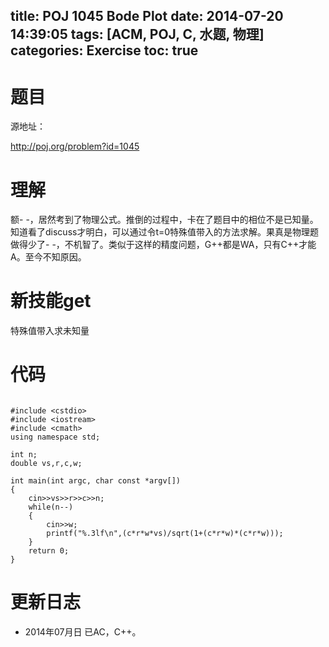 ﻿title: POJ 1045 Bode Plot
date: 2014-07-20 14:39:05
tags: [ACM, POJ, C, 水题, 物理]
categories: Exercise
toc: true
---
# 题目
源地址：

http://poj.org/problem?id=1045

# 理解
额- -，居然考到了物理公式。推倒的过程中，卡在了题目中的相位不是已知量。知道看了discuss才明白，可以通过令t=0特殊值带入的方法求解。果真是物理题做得少了- -，不机智了。类似于这样的精度问题，G++都是WA，只有C++才能A。至今不知原因。

<!-- more -->

# 新技能get
特殊值带入求未知量

# 代码

```

#include <cstdio>
#include <iostream>
#include <cmath>
using namespace std;

int n;
double vs,r,c,w;

int main(int argc, char const *argv[])
{
    cin>>vs>>r>>c>>n;
    while(n--)
    {
        cin>>w;
        printf("%.3lf\n",(c*r*w*vs)/sqrt(1+(c*r*w)*(c*r*w)));
    }
    return 0;
}

```

# 更新日志
- 2014年07月日 已AC，C++。